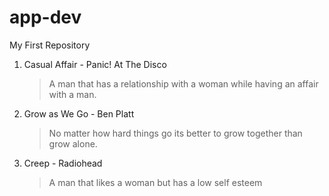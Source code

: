 # app-dev
My First Repository
1. Casual Affair - Panic! At The Disco
   >A man that has a relationship with a woman while having an affair with a man.
2. Grow as We Go - Ben Platt
   >No matter how hard things go its better to grow together than grow alone.
3. Creep - Radiohead
   >A man that likes a woman but has a low self esteem
